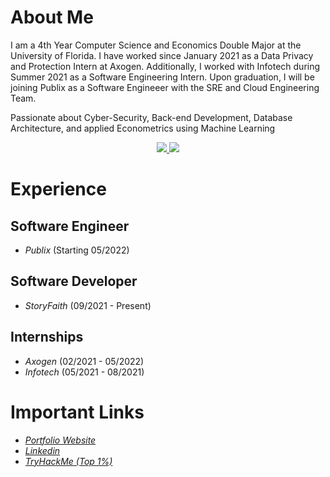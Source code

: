 # About Me
I am a 4th Year Computer Science and Economics Double Major at the University of Florida. I have worked since January 2021 as a Data Privacy and Protection Intern at Axogen. Additionally, I worked with Infotech during Summer 2021 as a Software Engineering Intern. Upon graduation, I will be joining Publix as a Software Engineeer with the SRE and Cloud Engineering Team.

Passionate about Cyber-Security, Back-end Development, Database Architecture, and applied Econometrics using Machine Learning


<p align="center">
  <a href="https://github.com/anuraghazra/github-readme-stats" alt="absandell's GitHub Stats">
    <img src="https://github-readme-stats.vercel.app/api?username=absandell&count_private=true&show_icons=true&theme=gotham&hide_rank=false&hide=stars">
  </a>
  <a href = "https://github.com/anuraghazra/github-readme-stats" alt="absandell's Language Stats">
    <img src="https://github-readme-stats.vercel.app/api/top-langs/?username=absandell&theme=gotham&count_private=true&show_icons=true&layout=compact">
  </a>
</p>
<p align = "center">
</p>

# Experience
## Software Engineer
- _Publix_ (Starting 05/2022)
## Software Developer
- _StoryFaith_ (09/2021 - Present)

## Internships
- _Axogen_   (02/2021 - 05/2022)
- _Infotech_ (05/2021 - 08/2021)

# Important Links
- [_Portfolio Website_](https://andrewsandell.com)
- [_Linkedin_](https://linkedin.com/in/absandell)
- [_TryHackMe (Top 1%)_](https://tryhackme.com/p/absandell)

